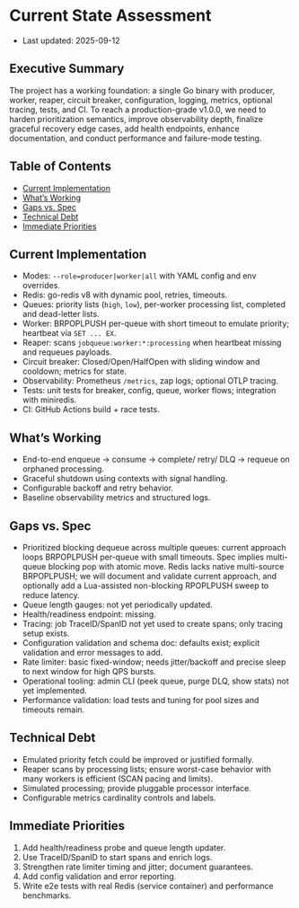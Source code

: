# Current State Assessment

- Last updated: 2025-09-12

## Executive Summary
The project has a working foundation: a single Go binary with producer, worker, reaper, circuit breaker, configuration, logging, metrics, optional tracing, tests, and CI. To reach a production-grade v1.0.0, we need to harden prioritization semantics, improve observability depth, finalize graceful recovery edge cases, add health endpoints, enhance documentation, and conduct performance and failure-mode testing.

## Table of Contents
- [Current Implementation](#current-implementation)
- [What’s Working](#whats-working)
- [Gaps vs. Spec](#gaps-vs-spec)
- [Technical Debt](#technical-debt)
- [Immediate Priorities](#immediate-priorities)

## Current Implementation
- Modes: `--role=producer|worker|all` with YAML config and env overrides.
- Redis: go-redis v8 with dynamic pool, retries, timeouts.
- Queues: priority lists (`high`, `low`), per-worker processing list, completed and dead-letter lists.
- Worker: BRPOPLPUSH per-queue with short timeout to emulate priority; heartbeat via `SET ... EX`.
- Reaper: scans `jobqueue:worker:*:processing` when heartbeat missing and requeues payloads.
- Circuit breaker: Closed/Open/HalfOpen with sliding window and cooldown; metrics for state.
- Observability: Prometheus `/metrics`, zap logs; optional OTLP tracing.
- Tests: unit tests for breaker, config, queue, worker flows; integration with miniredis.
- CI: GitHub Actions build + race tests.

## What’s Working
- End-to-end enqueue → consume → complete/ retry/ DLQ → requeue on orphaned processing.
- Graceful shutdown using contexts with signal handling.
- Configurable backoff and retry behavior.
- Baseline observability metrics and structured logs.

## Gaps vs. Spec
- Prioritized blocking dequeue across multiple queues: current approach loops BRPOPLPUSH per-queue with small timeouts. Spec implies multi-queue blocking pop with atomic move. Redis lacks native multi-source BRPOPLPUSH; we will document and validate current approach, and optionally add a Lua-assisted non-blocking RPOPLPUSH sweep to reduce latency.
- Queue length gauges: not yet periodically updated.
- Health/readiness endpoint: missing.
- Tracing: job TraceID/SpanID not yet used to create spans; only tracing setup exists.
- Configuration validation and schema doc: defaults exist; explicit validation and error messages to add.
- Rate limiter: basic fixed-window; needs jitter/backoff and precise sleep to next window for high QPS bursts.
- Operational tooling: admin CLI (peek queue, purge DLQ, show stats) not yet implemented.
- Performance validation: load tests and tuning for pool sizes and timeouts remain.

## Technical Debt
- Emulated priority fetch could be improved or justified formally.
- Reaper scans by processing lists; ensure worst-case behavior with many workers is efficient (SCAN pacing and limits).
- Simulated processing; provide pluggable processor interface.
- Configurable metrics cardinality controls and labels.

## Immediate Priorities
1. Add health/readiness probe and queue length updater.
2. Use TraceID/SpanID to start spans and enrich logs.
3. Strengthen rate limiter timing and jitter; document guarantees.
4. Add config validation and error reporting.
5. Write e2e tests with real Redis (service container) and performance benchmarks.

